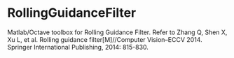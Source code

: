 # RollingGuidanceFilter
Matlab/Octave toolbox for Rolling Guidance Filter.
Refer to Zhang Q, Shen X, Xu L, et al. Rolling guidance filter[M]//Computer Vision–ECCV 2014. Springer International Publishing, 2014: 815-830.
